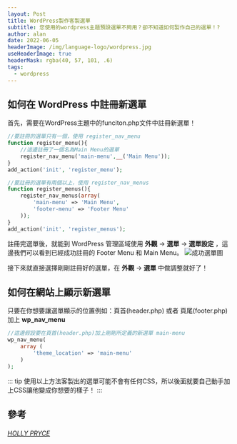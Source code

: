 ```yaml
---
layout: Post
title: WordPress製作客製選單
subtitle: 您使用的wordpress主題預設選單不夠用？卻不知道如何製作自己的選單！?
author: alan
date: 2022-06-05
headerImage: /img/language-logo/wordpress.jpg
useHeaderImage: true
headerMask: rgba(40, 57, 101, .6)
tags:
  - wordpress
---
```



## 如何在 WordPress 中註冊新選單

首先，需要在WordPress主題中的funciton.php文件中註冊新選單！

```php
//要註冊的選單只有一個，使用 register_nav_menu
function register_menu(){
    //這邊註冊了一個名為Main Menu的選單
    register_nav_menu('main-menu',__('Main Menu')); 
}
add_action('init', 'register_menu');

//要註冊的選單有兩個以上，使用 register_nav_menus
function register_menus(){
    register_nav_menus(array(
        'main-menu' => 'Main Menu',
        'footer-menu' => 'Footer Menu'
    ));
}
add_action('init', 'register_menus');
```

註冊完選單後，就能到 WordPress 管理區域使用 **外觀** -> **選單** -> **選單設定** 
，這邊我們可以看到已經成功註冊的 Footer Menu 和 Main Menu。
![成功選單圖](/img/in-post/2022-6-5/2022-06-05.png)

接下來就直接選擇剛剛註冊好的選單，在 **外觀** -> **選單** 中做調整就好了！

## 如何在網站上顯示新選單

只要在你想要讓選單顯示的位置例如：頁首(header.php) 或者 頁尾(footer.php)加上 **wp_nav_menu**

```php
//這邊假設要在頁首(header.php)加上剛剛所定義的新選單 main-menu
wp_nav_menu(   
    array ( 
        'theme_location' => 'main-menu' 
    ) 
);
```

::: tip
使用以上方法客製出的選單可能不會有任何CSS，所以後面就要自己動手加上CSS讓他變成你想要的樣子！
:::

## 參考
###### [HOLLY PRYCE](https://hollypryce.com/custom-menu-wordpress/)